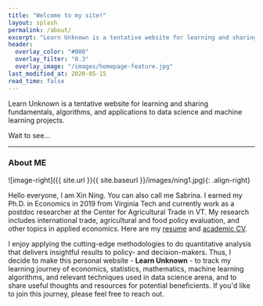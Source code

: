 ```yaml
---
title: "Welcome to my site!"
layout: splash
permalink: /about/
excerpt: "Learn Unknown is a tentative website for learning and sharing DSML."
header:
  overlay_color: "#000"
  overlay_filter: "0.3"
  overlay_image: "/images/homepage-feature.jpg"
last_modified_at: 2020-05-15 
read_time: false 
---
```



Learn Unknown is a tentative website for learning and sharing fundamentals, algorithms, and applications to data science and machine learning projects.

Wait to see...


----

### About ME 

![image-right]({{ site.url }}{{ site.baseurl }}/images/ning1.jpg){: .align-right}

Hello everyone, I am Xin Ning. You can also call me Sabrina. I earned my Ph.D. in Economics in 2019 from Virginia Tech and currently work as a postdoc researcher at the Center for Agricultural Trade in VT. My research includes international trade, agricultural and food policy evaluation, and other topics in applied economics. Here are my [resume](https://xning11.github.io/files/Xin_Ning_Resume.pdf) and [academic CV](https://xning11.github.io/files/Xin_Ning_CV.pdf).

I enjoy applying the cutting-edge methodologies to do quantitative analysis that delivers insightful results to policy- and decision-makers. Thus, I decide to make this personal website - **Learn Unknown** - to track my learning journey of economics, statistics, mathematics, machine learning algorithms, and relevant techniques used in data science arena, and to share useful thoughts and resources for potential beneficients. If you'd like to join this journey, please feel free to reach out.
